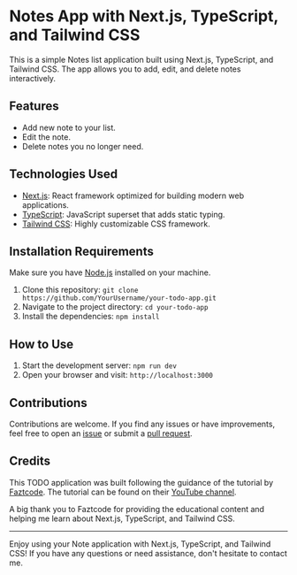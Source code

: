 # Notes App with Next.js, TypeScript, and Tailwind CSS

This is a simple Notes list application built using Next.js, TypeScript, and Tailwind CSS. The app allows you to add, edit, and delete notes interactively.

## Features

- Add new note to your list.
- Edit the note.
- Delete notes you no longer need.

## Technologies Used

- [Next.js](https://nextjs.org/): React framework optimized for building modern web applications.
- [TypeScript](https://www.typescriptlang.org/): JavaScript superset that adds static typing.
- [Tailwind CSS](https://tailwindcss.com/): Highly customizable CSS framework.

## Installation Requirements

Make sure you have [Node.js](https://nodejs.org/) installed on your machine.

1. Clone this repository: `git clone https://github.com/YourUsername/your-todo-app.git`
2. Navigate to the project directory: `cd your-todo-app`
3. Install the dependencies: `npm install`

## How to Use

1. Start the development server: `npm run dev`
2. Open your browser and visit: `http://localhost:3000`

## Contributions

Contributions are welcome. If you find any issues or have improvements, feel free to open an [issue](https://github.com/YourUsername/your-todo-app/issues) or submit a [pull request](https://github.com/YourUsername/your-todo-app/pulls).

## Credits

This TODO application was built following the guidance of the tutorial by [Faztcode](https://www.youtube.com/@FaztCode). 
The tutorial can be found on their [YouTube channel](https://www.youtube.com/watch?v=5k7ZGhL3pI0&ab_channel=FaztCode).

A big thank you to Faztcode for providing the educational content and helping me learn about Next.js, TypeScript, and Tailwind CSS.

---

Enjoy using your Note application with Next.js, TypeScript, and Tailwind CSS! If you have any questions or need assistance, don't hesitate to contact me.
